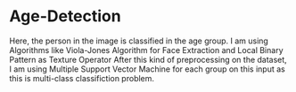 # Age-Detection
Here, the person in the image is classified in the age group.
I am using Algorithms like Viola-Jones Algorithm for Face Extraction and Local Binary Pattern as Texture Operator
After this kind of preprocessing on the dataset, I am using Multiple Support Vector Machine for each group on this input as this is multi-class classifiction problem.
